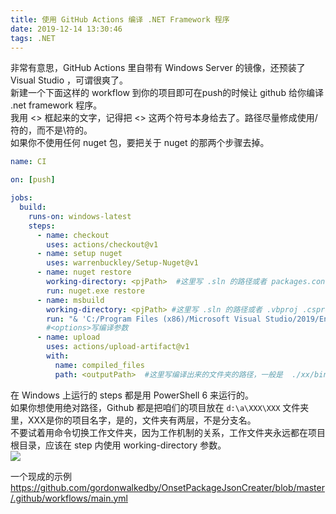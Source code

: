 ```yaml
---
title: 使用 GitHub Actions 编译 .NET Framework 程序
date: 2019-12-14 13:30:46
tags: .NET
---
```

非常有意思，GitHub Actions 里自带有 Windows Server 的镜像，还预装了 Visual Studio ，可谓很爽了。  
新建一个下面这样的 workflow 到你的项目即可在push的时候让 github 给你编译 .net framework 程序。  
我用 <> 框起来的文字，记得把 <> 这两个符号本身给去了。路径尽量修成使用/符的，而不是\符的。    
如果你不使用任何 nuget 包，要把关于 nuget 的那两个步骤去掉。  
```yml
name: CI

on: [push]

jobs:
  build:
    runs-on: windows-latest
    steps:
      - name: checkout
        uses: actions/checkout@v1
      - name: setup nuget 
        uses: warrenbuckley/Setup-Nuget@v1
      - name: nuget restore 
        working-directory: <pjPath>  #这里写 .sln 的路径或者 packages.config 文件的路径
        run: nuget.exe restore 
      - name: msbuild
        working-directory: <pjPath> #这里写 .sln 的路径或者 .vbproj .csproj 文件的路径
        run: "& 'C:/Program Files (x86)/Microsoft Visual Studio/2019/Enterprise/MSBuild/Current/Bin/MSBuild.exe' <options>"
        #<options>写编译参数
      - name: upload
        uses: actions/upload-artifact@v1
        with:
          name: compiled_files
          path: <outputPath>  #这里写编译出来的文件夹的路径，一般是  ./xx/bin/Debug 这种
```


在 Windows 上运行的 steps 都是用 PowerShell 6 来运行的。  
如果你想使用绝对路径，Github 都是把咱们的项目放在 ```d:\a\XXX\XXX``` 文件夹里，XXX是你的项目名字，是的，文件夹有两层，不是分支名。  
不要试着用命令切换工作文件夹，因为工作机制的关系，工作文件夹永远都在项目根目录，应该在 step 内使用 working-directory 参数。  
![](https://s2.ax1x.com/2019/12/14/QRuhSe.png)  

一个现成的示例 https://github.com/gordonwalkedby/OnsetPackageJsonCreater/blob/master/.github/workflows/main.yml